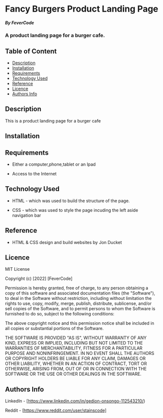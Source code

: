 # Fancy Burgers Product Landing Page

##### By FeverCode 
### A product landing page for a burger cafe.

## Table of Content

+ [Description](#description)
+ [Installation](Installation)
+ [Requirements](Requirements)
+ [Technology Used](#technology-used)
+ [Reference](#reference)
+ [Licence](#licence)
+ [Authors Info](author-Info)

## Description
<p>This is  a product landing page for a burger cafe</p>

## Installation

## Requirements

* Either a computer,phone,tablet or an Ipad

* Access to the Internet

## Technology Used
* HTML - which was used to build the structure of the page.

* CSS - which was used to style the page incuding the left aside navigation bar

## Reference
* HTML & CSS design and build websites by Jon Ducket

## Licence

MIT License

Copyright (c) [2022] [FeverCode]

Permission is hereby granted, free of charge, to any person obtaining a copy
of this software and associated documentation files (the "Software"), to deal
in the Software without restriction, including without limitation the rights
to use, copy, modify, merge, publish, distribute, sublicense, and/or sell
copies of the Software, and to permit persons to whom the Software is
furnished to do so, subject to the following conditions:

The above copyright notice and this permission notice shall be included in all
copies or substantial portions of the Software.

THE SOFTWARE IS PROVIDED "AS IS", WITHOUT WARRANTY OF ANY KIND, EXPRESS OR
IMPLIED, INCLUDING BUT NOT LIMITED TO THE WARRANTIES OF MERCHANTABILITY,
FITNESS FOR A PARTICULAR PURPOSE AND NONINFRINGEMENT. IN NO EVENT SHALL THE
AUTHORS OR COPYRIGHT HOLDERS BE LIABLE FOR ANY CLAIM, DAMAGES OR OTHER
LIABILITY, WHETHER IN AN ACTION OF CONTRACT, TORT OR OTHERWISE, ARISING FROM,
OUT OF OR IN CONNECTION WITH THE SOFTWARE OR THE USE OR OTHER DEALINGS IN THE
SOFTWARE.


## Authors Info

LinkedIn - [https://www.linkedin.com/in/gedion-onsongo-112543210/)

Reddit - [https://www.reddit.com/user/stainscode]



